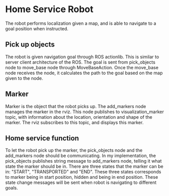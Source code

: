 # Home Service Robot
The robot performs localization given a map, and is able to navigate to a goal position when instructed.

## Pick up objects
The robot is given navigation goal through ROS actionlib. This is similar to server client architecture of the ROS.
The goal is sent from pick_objects node to move_base node through MoveBaseAction.
Once the move_base node receives the node, it calculates the path to the goal based on the map given to the node.

## Marker
Marker is the object that the robot picks up. The add_markers node manages the marker in the rviz.
This node publishes to visualization_marker topic, with information about the location, orientation and shape of
the marker. The rviz subscribes to this topic, and displays this marker.

## Home service function
To let the robot pick up the marker, the pick_objects node and the add_markers node should be communicating.
In my implementation, the pick_objects publishes string message to add_markers node, telling it
what state the marker should be in. There are three states that the marker can be in: "START", "TRANSPORTED" 
and "END". These three states corresponds to marker being in start position, hidden and being in end position.
These state change messages will be sent when robot is navigating to different goals.